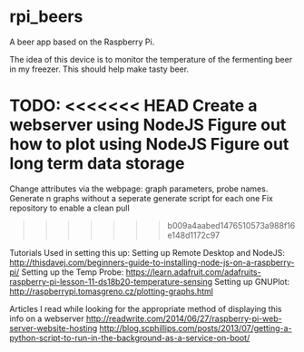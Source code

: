 # rpi_beers
A beer app based on the Raspberry Pi.

The idea of this device is to monitor the temperature of the fermenting beer in my freezer. This should help make tasty beer.

TODO:
<<<<<<< HEAD
Create a webserver using NodeJS
Figure out how to plot using NodeJS
Figure out long term data storage
=======
Change attributes via the webpage: graph parameters, probe names. 
Generate n graphs without a seperate generate script for each one
Fix repository to enable a clean pull
>>>>>>> b009a4aabed1476510573a988f16e148d1172c97

Tutorials Used in setting this up:
Setting up Remote Desktop and NodeJS: http://thisdavej.com/beginners-guide-to-installing-node-js-on-a-raspberry-pi/
Setting up the Temp Probe: https://learn.adafruit.com/adafruits-raspberry-pi-lesson-11-ds18b20-temperature-sensing
Setting up GNUPlot: http://raspberrypi.tomasgreno.cz/plotting-graphs.html


Articles I read while looking for the appropriate method of displaying this info on a webserver
http://readwrite.com/2014/06/27/raspberry-pi-web-server-website-hosting
http://blog.scphillips.com/posts/2013/07/getting-a-python-script-to-run-in-the-background-as-a-service-on-boot/

